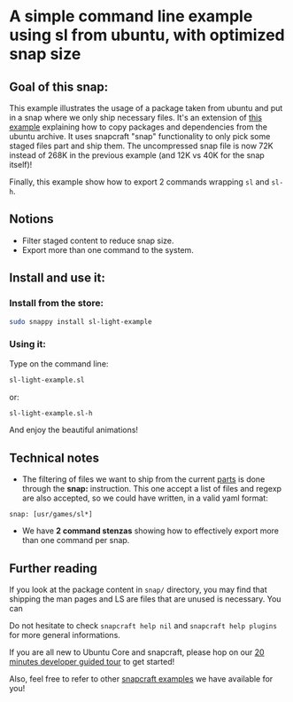 # A simple command line example using sl from ubuntu, with optimized snap size

## Goal of this snap:
This example illustrates the usage of a package taken from ubuntu and put in a snap where we only ship necessary files.
It's an extension of [this example](../deb-from-ubuntu/) explaining how to copy packages and dependencies from the
ubuntu archive. It uses snapcraft "snap" functionality to only pick some staged files part and ship them.
The uncompressed snap file is now 72K instead of 268K in the previous example (and 12K vs 40K for the snap itself)!

Finally, this example show how to export 2 commands wrapping `sl` and `sl-h`.

## Notions

* Filter staged content to reduce snap size.
* Export more than one command to the system.

## Install and use it:

### Install from the store:
```sh
sudo snappy install sl-light-example
```

### Using it:

Type on the command line:
```sh
sl-light-example.sl
```

or:
```sh
sl-light-example.sl-h
```

And enjoy the beautiful animations!

## Technical notes

* The filtering of files we want to ship from the current [parts](../../docs/snapcraft-parts.md) is done through the
**snap:** instruction. This one accept a list of files and regexp are also accepted, so we could have written, in a valid yaml format:

```
snap: [usr/games/sl*]
```
* We have **2 command stenzas** showing how to effectively export more than one command per snap.

## Further reading

If you look at the package content in `snap/` directory, you may find that shipping the man pages and LS are files that are unused is necessary. You can

Do not hesitate to check `snapcraft help nil` and `snapcraft help plugins` for more general informations.

If you are all new to Ubuntu Core and snapcraft, please hop on our [20 minutes developer guided tour](in-progress) to get started!

Also, feel free to refer to other [snapcraft examples](../README.md) we have available for you!
